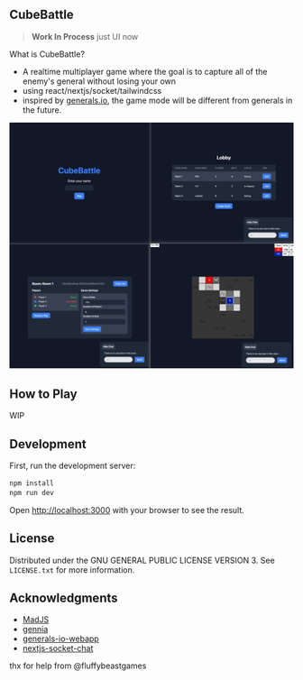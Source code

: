 ## CubeBattle

> **Work In Process** just UI now

What is CubeBattle?
- A realtime multiplayer game where the goal is to capture all of the enemy's general without losing your own
- using react/nextjs/socket/tailwindcss
- inspired by [generals.io](https://generals.io), the game mode will be different from generals in the future.

![](./demo.jpg)

## How to Play

WIP

## Development

First, run the development server:

```bash
npm install
npm run dev
```

Open [http://localhost:3000](http://localhost:3000) with your browser to see the result.


## License

Distributed under the GNU GENERAL PUBLIC LICENSE VERSION 3. See `LICENSE.txt` for more information.

## Acknowledgments

- [MadJS](https://github.com/fluffybeastgames/MadJS/)
- [gennia](https://github.com/GenniaApp/Gennia)
- [generals-io-webapp](https://github.com/dhyegocalota/generals-io-webapp)
- [nextjs-socket-chat](https://github.com/jglchen/nextjs-socket-chat)

thx for help from @fluffybeastgames